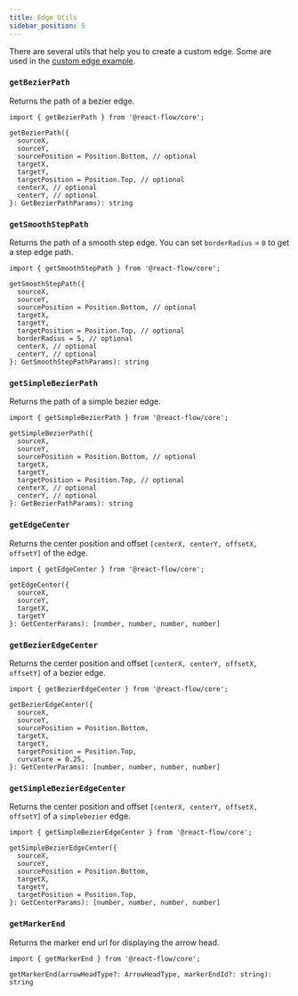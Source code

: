 ```yaml
---
title: Edge Utils
sidebar_position: 5
---
```


There are several utils that help you to create a custom edge. Some are used in the [custom edge example](/docs/examples/edges/custom-edge).

### `getBezierPath`

Returns the path of a bezier edge.

```
import { getBezierPath } from '@react-flow/core';

getBezierPath({
  sourceX,
  sourceY,
  sourcePosition = Position.Bottom, // optional
  targetX,
  targetY,
  targetPosition = Position.Top, // optional
  centerX, // optional
  centerY, // optional
}: GetBezierPathParams): string
```

### `getSmoothStepPath`

Returns the path of a smooth step edge. You can set `borderRadius` = `0` to get a step edge path.

```
import { getSmoothStepPath } from '@react-flow/core';

getSmoothStepPath({
  sourceX,
  sourceY,
  sourcePosition = Position.Bottom, // optional
  targetX,
  targetY,
  targetPosition = Position.Top, // optional
  borderRadius = 5, // optional
  centerX, // optional
  centerY, // optional
}: GetSmoothStepPathParams): string
```

### `getSimpleBezierPath`

Returns the path of a simple bezier edge.

```
import { getSimpleBezierPath } from '@react-flow/core';

getSimpleBezierPath({
  sourceX,
  sourceY,
  sourcePosition = Position.Bottom, // optional
  targetX,
  targetY,
  targetPosition = Position.Top, // optional
  centerX, // optional
  centerY, // optional
}: GetBezierPathParams): string
```

### `getEdgeCenter`

Returns the center position and offset `[centerX, centerY, offsetX, offsetY]` of the edge.

```
import { getEdgeCenter } from '@react-flow/core';

getEdgeCenter({
  sourceX,
  sourceY,
  targetX,
  targetY
}: GetCenterParams): [number, number, number, number]
```

### `getBezierEdgeCenter`

Returns the center position and offset `[centerX, centerY, offsetX, offsetY]` of a bezier edge.

```
import { getBezierEdgeCenter } from '@react-flow/core';

getBezierEdgeCenter({
  sourceX,
  sourceY,
  sourcePosition = Position.Bottom,
  targetX,
  targetY,
  targetPosition = Position.Top,
  curvature = 0.25,
}: GetCenterParams): [number, number, number, number]
```

### `getSimpleBezierEdgeCenter`

Returns the center position and offset `[centerX, centerY, offsetX, offsetY]` of a `simplebezier` edge.

```
import { getSimpleBezierEdgeCenter } from '@react-flow/core';

getSimpleBezierEdgeCenter({
  sourceX,
  sourceY,
  sourcePosition = Position.Bottom,
  targetX,
  targetY,
  targetPosition = Position.Top,
}: GetCenterParams): [number, number, number, number]
```

### `getMarkerEnd`

Returns the marker end url for displaying the arrow head.

```
import { getMarkerEnd } from '@react-flow/core';

getMarkerEnd(arrowHeadType?: ArrowHeadType, markerEndId?: string): string
```
